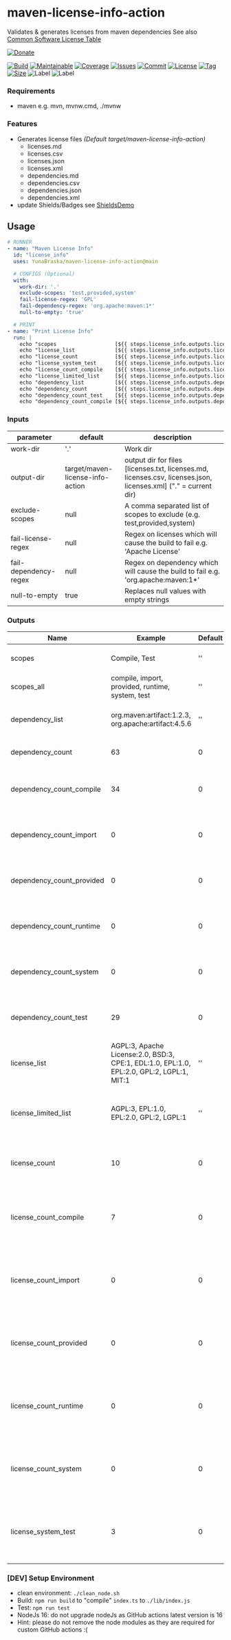 # maven-license-info-action

Validates & generates licenses from maven dependencies
See also [Common Software License Table](https://github.com/YunaBraska/software-licenses)

[![Donate](https://img.shields.io/badge/Donate-PayPal-green.svg)](https://www.paypal.com/donate/?hosted_button_id=HFHFUT3G6TZF6)

[![Build][build_shield]][build_link]
[![Maintainable][maintainable_shield]][maintainable_link]
[![Coverage][coverage_shield]][coverage_link]
[![Issues][issues_shield]][issues_link]
[![Commit][commit_shield]][commit_link]
[![License][license_shield]][license_link]
[![Tag][tag_shield]][tag_link]
[![Size][size_shield]][size_shield]
![Label][label_shield]
![Label][node_version]

### Requirements

* maven e.g. mvn, mvnw.cmd, ./mvnw

### Features

* Generates license files *(Default target/maven-license-info-action)*
    * licenses.md
    * licenses.csv
    * licenses.json
    * licenses.xml
    * dependencies.md
    * dependencies.csv
    * dependencies.json
    * dependencies.xml
* update Shields/Badges
  see [ShieldsDemo](https://github.com/YunaBraska/maven-license-info-action/blob/main/ShieldDemo.md)

## Usage

```yaml
# RUNNER
- name: "Maven License Info"
  id: "license_info"
  uses: YunaBraska/maven-license-info-action@main

  # CONFIGS (Optional)
  with:
    work-dir: '.'
    exclude-scopes: 'test,provided,system'
    fail-license-regex: 'GPL'
    fail-dependency-regex: 'org.apache:maven:1*'
    null-to-empty: 'true'

  # PRINT
- name: "Print License Info"
  run: |
    echo "scopes                   [${{ steps.license_info.outputs.license_count }}]"
    echo "license_list             [${{ steps.license_info.outputs.license_list }}]"
    echo "license_count            [${{ steps.license_info.outputs.license_count }}]"
    echo "license_system_test      [${{ steps.license_info.outputs.license_count_compile }}]"
    echo "license_count_compile    [${{ steps.license_info.outputs.license_count_compile }}]"
    echo "license_limited_list     [${{ steps.license_info.outputs.license_limited_list }}]"
    echo "dependency_list          [${{ steps.license_info.outputs.dependency_list }}]"
    echo "dependency_count         [${{ steps.license_info.outputs.dependency_count }}]"
    echo "dependency_count_test    [${{ steps.license_info.outputs.dependency_count_test }}]"
    echo "dependency_count_compile [${{ steps.license_info.outputs.dependency_count_compile }}]"

```

### Inputs

| parameter             | default                          | description                                                                                                      |
|-----------------------|----------------------------------|------------------------------------------------------------------------------------------------------------------|
| work-dir              | '.'                              | Work dir                                                                                                         |
| output-dir            | target/maven-license-info-action | output dir for files \[licenses.txt, licenses.md, licenses.csv, licenses.json, licenses.xml] ("." = current dir) |
| exclude-scopes        | null                             | A comma separated list of scopes to exclude (e.g. test,provided,system)                                          |
| fail-license-regex    | null                             | Regex on licenses which will cause the build to fail e.g. 'Apache License'                                       |
| fail-dependency-regex | null                             | Regex on dependency which will cause the build to fail e.g. 'org.apache:maven:1*'                                |
| null-to-empty         | true                             | Replaces null values with empty strings                                                                          |

### Outputs

| Name                      | Example                                                                                   | Default | Description                                                                                                          |
|---------------------------|-------------------------------------------------------------------------------------------|---------|----------------------------------------------------------------------------------------------------------------------|
| scopes                    | Compile, Test                                                                             | ''      | Number of third party dependencies                                                                                   |
| scopes_all                | compile, import, provided, runtime, system, test                                          | ''      | Number of third party dependencies                                                                                   |
| dependency_list           | org.maven:artifact:1.2.3, org.apache:artifact:4.5.6                                       | ''      | Branch_default commits that are not in the branch                                                                    |
| dependency_count          | 63                                                                                        | 0       | Number of third party dependencies                                                                                   |
| dependency_count_compile  | 34                                                                                        | 0       | Number of third party dependencies for scope \[compile]                                                              |
| dependency_count_import   | 0                                                                                         | 0       | Number of third party dependencies for scope \[import]                                                               |
| dependency_count_provided | 0                                                                                         | 0       | Number of third party dependencies for scope \[provided]                                                             |
| dependency_count_runtime  | 0                                                                                         | 0       | Number of third party dependencies for scope \[runtime]                                                              |
| dependency_count_system   | 0                                                                                         | 0       | Number of third party dependencies for scope \[system]                                                               |
| dependency_count_test     | 29                                                                                        | 0       | Number of third party dependencies for scope \[test]                                                                 |
| license_list              | AGPL:3, Apache License:2.0, BSD:3, CPE:1, EDL:1.0, EPL:1.0, EPL:2.0, GPL:2, LGPL:1, MIT:1 | ''      | List of used licenses                                                                                                |
| license_limited_list      | AGPL:3, EPL:1.0, EPL:2.0, GPL:2, LGPL:1                                                   | ''      | List of licenses which has limits ([Common Software License Table](https://github.com/YunaBraska/software-licenses)) |
| license_count             | 10                                                                                        | 0       | Number of licenses provided in third party dependencies                                                              |
| license_count_compile     | 7                                                                                         | 0       | Number of licenses provided in third party dependencies for scope \[compile]                                         |
| license_count_import      | 0                                                                                         | 0       | Number of licenses provided in third party dependencies for scope \[import]                                          |
| license_count_provided    | 0                                                                                         | 0       | Number of licenses provided in third party dependencies for scope \[provided]                                        |
| license_count_runtime     | 0                                                                                         | 0       | Number of licenses provided in third party dependencies for scope \[runtime]                                         |
| license_count_system      | 0                                                                                         | 0       | Number of licenses provided in third party dependencies for scope \[system]                                          |
| license_system_test        | 3                                                                                         | 0       | Number of licenses provided in third party dependencies for scope \[test]                                            |

### \[DEV] Setup Environment

* clean environment: `./clean_node.sh`
* Build: `npm run build` to "compile" `index.ts` to `./lib/index.js`
* Test: `npm run test`
* NodeJs 16: do not upgrade nodeJs as GitHub actions latest version is 16
* Hint: please do not remove the node modules as they are required for custom GitHub actions :(

[build_shield]: https://github.com/YunaBraska/maven-license-info-action/workflows/RELEASE/badge.svg

[build_link]: https://github.com/YunaBraska/maven-license-info-action/actions/workflows/publish.yml/badge.svg

[maintainable_shield]: https://img.shields.io/codeclimate/maintainability/YunaBraska/maven-license-info-action?style=flat-square

[maintainable_link]: https://codeclimate.com/github/YunaBraska/maven-license-info-action/maintainability

[coverage_shield]: https://img.shields.io/codeclimate/coverage/YunaBraska/maven-license-info-action?style=flat-square

[coverage_link]: https://codeclimate.com/github/YunaBraska/maven-license-info-action/test_coverage

[issues_shield]: https://img.shields.io/github/issues/YunaBraska/maven-license-info-action?style=flat-square

[issues_link]: https://github.com/YunaBraska/maven-license-info-action/commits/main

[commit_shield]: https://img.shields.io/github/last-commit/YunaBraska/maven-license-info-action?style=flat-square

[commit_link]: https://github.com/YunaBraska/maven-license-info-action/issues

[license_shield]: https://img.shields.io/github/license/YunaBraska/maven-license-info-action?style=flat-square

[license_link]: https://github.com/YunaBraska/maven-license-info-action/blob/main/LICENSE

[tag_shield]: https://img.shields.io/github/v/tag/YunaBraska/maven-license-info-action?style=flat-square

[tag_link]: https://github.com/YunaBraska/maven-license-info-action/releases

[size_shield]: https://img.shields.io/github/repo-size/YunaBraska/maven-license-info-action?style=flat-square

[label_shield]: https://img.shields.io/badge/Yuna-QueenInside-blueviolet?style=flat-square

[gitter_shield]: https://img.shields.io/gitter/room/YunaBraska/maven-license-info-action?style=flat-square

[gitter_link]: https://gitter.im/maven-license-info-action/Lobby

[node_version]: https://img.shields.io/badge/node-16-blueviolet?style=flat-square
